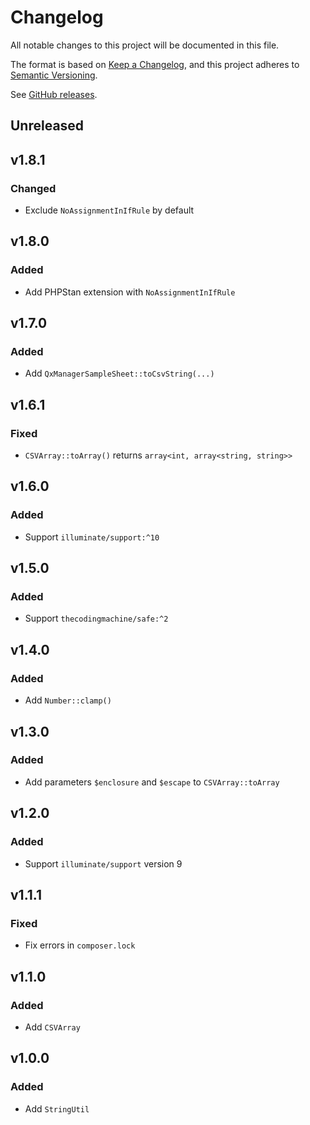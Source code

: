 # Changelog

All notable changes to this project will be documented in this file.

The format is based on [Keep a Changelog](https://keepachangelog.com/en/1.0.0),
and this project adheres to [Semantic Versioning](https://semver.org/spec/v2.0.0.html).

See [GitHub releases](https://github.com/mll-lab/php-utils/releases).

## Unreleased

## v1.8.1

### Changed

- Exclude `NoAssignmentInIfRule` by default

## v1.8.0

### Added

- Add PHPStan extension with `NoAssignmentInIfRule`

## v1.7.0

### Added

- Add `QxManagerSampleSheet::toCsvString(...)`

## v1.6.1

### Fixed

- `CSVArray::toArray()` returns `array<int, array<string, string>>`

## v1.6.0

### Added

- Support `illuminate/support:^10`

## v1.5.0

### Added

- Support `thecodingmachine/safe:^2`

## v1.4.0

### Added

- Add `Number::clamp()`

## v1.3.0

### Added

- Add parameters `$enclosure` and `$escape` to `CSVArray::toArray`

## v1.2.0

### Added

- Support `illuminate/support` version 9

## v1.1.1

### Fixed

- Fix errors in `composer.lock`

## v1.1.0

### Added

- Add `CSVArray`

## v1.0.0

### Added

- Add `StringUtil`
